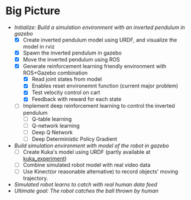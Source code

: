 # Big Picture
* *Initialize: Build a simulation environment with an inverted pendulum in gazebo*
  - [x] Create inverted pendulum model using URDF, and visualize the model in rviz
  - [x] Spawn the inverted pendulum in gazebo
  - [x] Move the inverted pendulum using ROS
  - [x] Generate reinforcement learning friendly environment with ROS+Gazebo combination
    - [x] Read joint states from model
    - [x] Enables reset environemnt function \(current major problem\)
    - [x] Test velocity control on cart 
    - [x] Feedback with reward for each state
  - [ ] Implement deep reinforcement learning to control the inverted pendulum
    - [ ] Q-table learning
    - [ ] Q-network learning
    - [ ] Deep Q Network
    - [ ] Deep Deterministic Policy Gradient
* *Build simulation environment with model of the robot in gazebo*
  - [ ] Create Kuka's model using URDF \(partly available at [kuka_experiment](https://github.com/ros-industrial/kuka_experimental/tree/indigo-devel/kuka_kr10_support)\)
  - [ ] Combine simulated robot model with real video data
  - [ ] Use Kinect\(or reasonable alternative\) to record objects' moving trajectory.
* *Simulated robot learns to catch with real human data feed*
* *Ultimate goal: The robot catches the ball thrown by human*